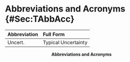 # Abbreviations and Acronyms {#Sec:TAbbAcc}

<div id="Table:TAbbAcc"></div>

|Abbreviation|Full Form          |
|:-----------|:------------------|
|Uncert.     |Typical Uncertainty|

**<p align="center">Abbreviations and Acronyms</p>**
